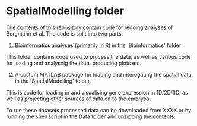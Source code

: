 # SpatialModelling folder

The contents of this repository contain code for redoing analyses of Bergmann et al. The code is split into two parts:

1) Bioinformatics analyses (primarily in R) in the `Bioinformatics' folder

This folder contains code used to process the data, as well as various code for loading and analysnig the data, producing plots etc. 

2) A custom MATLAB package for loading and interogating the spatial data in the `SpatialModelling' folder.

This is code for loading in and visualising gene expression in 1D/2D/3D, as well as projecting other sources of data on to the embryos.

To run these datasets processed data can be downloaded from XXXX or by running the shell script in the Data folder and unzipping the contents. 
